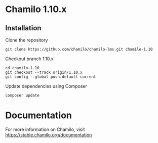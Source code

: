 # Chamilo 1.10.x

## Installation

Clone the repository

```
git clone https://github.com/chamilo/chamilo-lms.git chamilo-1.10
```

Checkout branch 1.10.x

```
cd chamilo-1.10
git checkout --track origin/1.10.x
git config --global push.default current
```

Update dependencies using Composer

```
composer update
```

# Documentation
For more information on Chamilo, visit https://stable.chamilo.org/documentation

